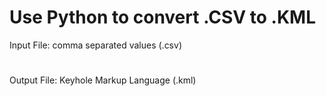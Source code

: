 # Use Python to convert .CSV to .KML
Input File:  comma separated values (.csv)
#
Output File: Keyhole Markup Language (.kml)

